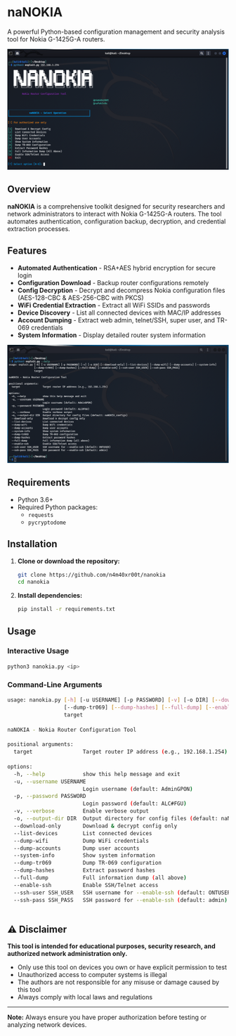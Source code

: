 # naNOKIA

A powerful Python-based configuration management and security analysis tool for Nokia G-1425G-A routers.

<p align="center">
  <img src="https://github.com/n4m40xr00t/nanokia/blob/main/screenshots/option_menu.png?raw=true" alt="Help menu screeenshot" width="1000px"/>
</p>

## Overview

**naNOKIA** is a comprehensive toolkit designed for security researchers and network administrators to interact with Nokia G-1425G-A routers. The tool automates authentication, configuration backup, decryption, and credential extraction processes.

## Features

- **Automated Authentication** - RSA+AES hybrid encryption for secure login
- **Configuration Download** - Backup router configurations remotely
- **Config Decryption** - Decrypt and decompress Nokia configuration files (AES-128-CBC & AES-256-CBC with PKCS)
- **WiFi Credential Extraction** - Extract all WiFi SSIDs and passwords
- **Device Discovery** - List all connected devices with MAC/IP addresses
- **Account Dumping** - Extract web admin, telnet/SSH, super user, and TR-069 credentials
- **System Information** - Display detailed router system information


<p align="center">
  <img src="https://github.com/n4m40xr00t/nanokia/blob/main/screenshots/help_menu.png?raw=true" alt="Help menu screeenshot" width="1000px"/>
</p>

##  Requirements

- Python 3.6+
- Required Python packages:
  - `requests`
  - `pycryptodome`

##  Installation

1. **Clone or download the repository:**
   ```bash
   git clone https://github.com/n4m40xr00t/nanokia
   cd nanokia
   ```

2. **Install dependencies:**
   ```bash
   pip install -r requirements.txt 
   ```

##  Usage

### Interactive Usage

```bash
python3 nanokia.py <ip>
```

### Command-Line Arguments

```bash
usage: nanokia.py [-h] [-u USERNAME] [-p PASSWORD] [-v] [-o DIR] [--download-only] [--list-devices] [--dump-wifi] [--dump-accounts] [--system-info]
                  [--dump-tr069] [--dump-hashes] [--full-dump] [--enable-ssh] [--ssh-user SSH_USER] [--ssh-pass SSH_PASS]
                  target

naNOKIA - Nokia Router Configuration Tool

positional arguments:
  target                Target router IP address (e.g., 192.168.1.254)

options:
  -h, --help            show this help message and exit
  -u, --username USERNAME
                        Login username (default: AdminGPON)
  -p, --password PASSWORD
                        Login password (default: ALC#FGU)
  -v, --verbose         Enable verbose output
  -o, --output-dir DIR  Output directory for config files (default: naNOKIA_configs)
  --download-only       Download & decrypt config only
  --list-devices        List connected devices
  --dump-wifi           Dump WiFi credentials
  --dump-accounts       Dump user accounts
  --system-info         Show system information
  --dump-tr069          Dump TR-069 configuration
  --dump-hashes         Extract password hashes
  --full-dump           Full information dump (all above)
  --enable-ssh          Enable SSH/Telnet access
  --ssh-user SSH_USER   SSH username for --enable-ssh (default: ONTUSER)
  --ssh-pass SSH_PASS   SSH password for --enable-ssh (default: admin)
                                                                            
```
## ⚠️ Disclaimer

**This tool is intended for educational purposes, security research, and authorized network administration only.**

- Only use this tool on devices you own or have explicit permission to test
- Unauthorized access to computer systems is illegal
- The authors are not responsible for any misuse or damage caused by this tool
- Always comply with local laws and regulations


---

**Note:** Always ensure you have proper authorization before testing or analyzing network devices.

